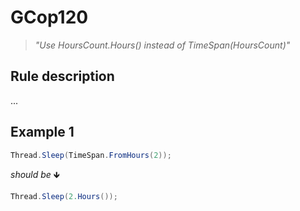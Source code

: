 ﻿# GCop120

> *"Use HoursCount.Hours() instead of TimeSpan(HoursCount)"*


## Rule description
...

## Example 1
```csharp
Thread.Sleep(TimeSpan.FromHours(2));
```
*should be* 🡻

```csharp
Thread.Sleep(2.Hours());
```